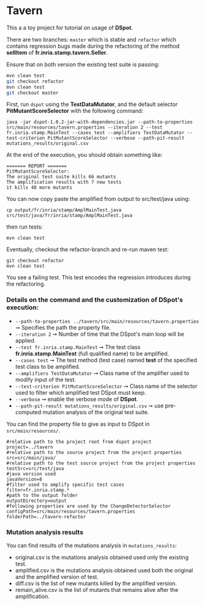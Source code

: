 # Tavern

This a a toy project for tutorial on usage of **DSpot**.

There are two branches: `master` which is stable and `refactor` which contains regression bugs made during the refactoring of the method **sellItem** of **fr.inria.stamp.tavern.Seller**.

Ensure that on both version the existing test suite is passing:

```sh
mvn clean test
git checkout refactor
mvn clean test
git checkout master
```

First, run `dspot` using the **TestDataMutator**, and the default selector **PitMutantScoreSelector** with the following command:

```
java -jar dspot-1.0.2-jar-with-dependencies.jar --path-to-properties src/main/resources/tavern.properties --iteration 2 --test fr.inria.stamp.MainTest --cases test --amplifiers TestDataMutator --test-criterion PitMutantScoreSelector --verbose --path-pit-result mutations_results/original.csv
```

At the end of the execution, you should obtain something like:
```
======= REPORT =======
PitMutantScoreSelector: 
The original test suite kills 66 mutants
The amplification results with 7 new tests
it kills 48 more mutants
```

You can now copy paste the amplified from output to src/test/java using:

```
cp output/fr/inria/stamp/AmplMainTest.java src/test/java/fr/inria/stamp/AmplMainTest.java
```

then run tests:

```
mvn clean test
```

Eventually, checkout the refactor-branch and re-run maven test:

```
git checkout refactor
mvn clean test
```

You see a failing test. This test encodes the regression introduces during the refactoring.

### Details on the command and the customization of DSpot's execution:

* `--path-to-properties ../tavern/src/main/resources/tavern.properties` &#10137; Specifies the path the property file.
* `--iteration 2` &#10137; Number of time that the DSpot's main loop will be applied.
* `--test fr.inria.stamp.MainTest` &#10137; The test class **fr.inria.stamp.MainTest** (full qualified name) to be amplified.
* `--cases test` &#10137; The test method (test case) named **test** of the specified test class to be amplified.
* `--amplifiers TestDataMutator` &#10137; Class name of the amplifier used to modify input of the test.
* `--test-criterion PitMutantScoreSelector` &#10137; Class name of the selector used to filter which amplified test DSpot must keep.
* `--verbose` &#10137; enable the verbose mode of **DSpot**.
* `--path-pit-result mutations_results/original.csv` &#10137; use pre-computed mutation analysis of the original test suite.

You can find the property file to give as input to DSpot in `src/main/resources/`.
```
#relative path to the project root from dspot project
project=../tavern
#relative path to the source project from the project properties
src=src/main/java/
#relative path to the test source project from the project properties
testSrc=src/test/java
#java version used
javaVersion=8
#filter used to amplify specific test cases
filter=fr.inria.stamp.*
#path to the output folder
outputDirectory=output
#following properties are used by the ChangeDetectorSelector
configPath=src/main/resources/tavern.properties
folderPath=../tavern-refactor
```

### Mutation analysis results

You can find results of the mutations analysis in `mutations_results`:

* original.csv is the mutations analysis obtained used only the existing test.
* amplified.csv is the mutations analysis obtained used both the original and the amplified version of test.
* diff.csv is the list of new mutants killed by the amplified version.
* remain_alive.csv is the list of mutants that remains alive after the amplification.
